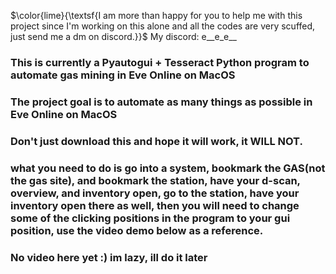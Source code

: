 $\color{lime}{\textsf{I am more than happy for you to help me with this project since I'm working on this alone and all the codes are very scuffed, just send me a dm on discord.}}$
My discord: e__e_e__


### This is currently a Pyautogui + Tesseract Python program to automate gas mining in Eve Online on MacOS

### The project goal is to automate as many things as possible in Eve Online on MacOS

### Don't just download this and hope it will work, it WILL **NOT**.

### what you need to do is go into a system, bookmark the GAS(not the gas site), and bookmark the station, have your d-scan, overview, and inventory open, go to the station, have your inventory open there as well, then you will need to change some of the clicking positions in the program to your gui position, use the video demo below as a reference.

### No video here yet :) im lazy, ill do it later
